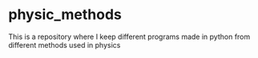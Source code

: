 # physic_methods
This is a repository where I keep different programs made in python from different methods used in physics

